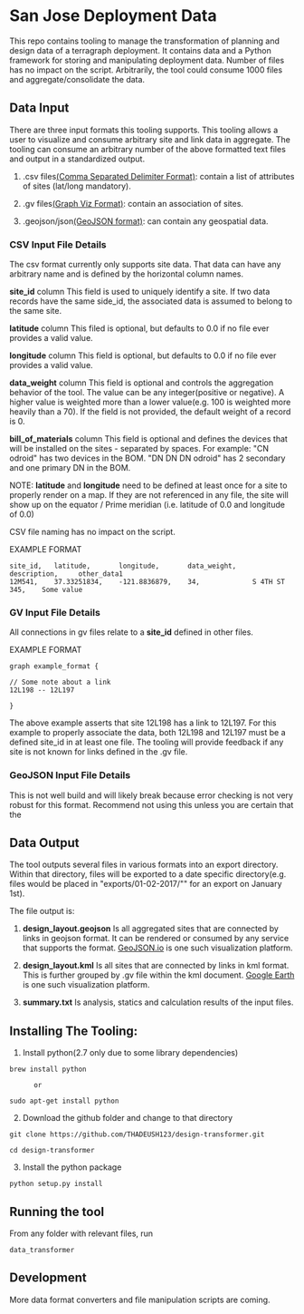 # San Jose Deployment Data

This repo contains tooling to manage the transformation of planning and design data of a terragraph deployment. It contains data and a Python framework for storing and manipulating deployment data. Number of files has no impact on the script. Arbitrarily, the tool could consume 1000 files and aggregate/consolidate the data.


## Data Input
There are three input formats this tooling supports. This tooling allows a user to visualize and consume arbitrary site and link data in aggregate. The tooling can consume an arbitrary number of the above formatted text files and output in a standardized output.

1. .csv files[(Comma Separated Delimiter Format)](https://en.wikipedia.org/wiki/CSV): contain a list of attributes of sites (lat/long mandatory).

2. .gv files[(Graph Viz Format)](https://en.wikipedia.org/wiki/DOT_(graph_description_language)): contain an association of sites.

3. .geojson/json[(GeoJSON format)](https://en.wikipedia.org/wiki/GeoJSON): can contain any geospatial data.


### CSV Input File Details
The csv format currently only supports site data. That data can have any arbitrary name and is defined by the horizontal column names.

**site_id** column
This field is used to uniquely identify a site. If two data records have the same side_id, the associated data is assumed to belong to the same site.

**latitude** column
This filed is optional, but defaults to 0.0 if no file ever provides a valid value.

**longitude** column
This field is optional, but defaults to 0.0 if no file ever provides a valid value.

**data_weight** column
This field is optional and controls the aggregation behavior of the tool. The value can be any integer(positive or negative). A higher value is weighted more than a lower value(e.g. 100 is weighted more heavily than a 70). If the field is not provided, the default weight of a record is 0.

**bill_of_materials** column
This field is optional and defines the devices that will be installed on the sites - separated by spaces. For example: "CN odroid" has two devices in the BOM. "DN DN DN odroid" has 2 secondary and one primary DN in the BOM.

NOTE: **latitude**  and **longitude** need to be defined at least once for a site to properly render on a map. If they are not referenced in any file, the site will show up on the equator / Prime meridian (i.e. latitude of 0.0 and longitude of 0.0)

CSV file naming has no impact on the script.

EXAMPLE FORMAT
```
site_id,   latitude,       longitude,       data_weight,    description,     other_data1
12M541,    37.33251834,    -121.8836879,    34,             S 4TH ST 345,    Some value
```

### GV Input File Details

All connections in gv files relate to a **site_id** defined in other files.  

EXAMPLE FORMAT
```
graph example_format {

// Some note about a link
12L198 -- 12L197

}
```
The above example asserts that site 12L198 has a link to 12L197. For this example to properly associate the data, both 12L198 and 12L197 must be a defined site_id in at least one file. The tooling will provide feedback if any site is not known for links defined in the .gv file.

### GeoJSON Input File Details
This is not well build and will likely break because error checking is not very robust for this format. Recommend not using this unless you are certain that the


## Data Output
The tool outputs several files in various formats into an export directory. Within that directory, files will be exported to a date specific directory(e.g. files would be placed in "exports/01-02-2017/"" for an export on January 1st).

The file output is:
1. **design_layout.geojson** Is all aggregated sites that are connected by links in geojson format. It can be rendered or consumed by any service that supports the format. [GeoJSON.io](http://geojson.io/) is one such visualization platform.

2. **design_layout.kml** Is all sites that are connected by links in kml format. This is further grouped by .gv file within the kml document. [Google Earth](https://www.google.com/earth/) is one such visualization platform.

3. **summary.txt** Is analysis, statics and calculation results of the input files.



## Installing The  Tooling:
1. Install python(2.7 only due to some library dependencies)
```
brew install python

      or

sudo apt-get install python
```

2. Download the github folder and change to that directory
```
git clone https://github.com/THADEUSH123/design-transformer.git

cd design-transformer
```

3. Install the python package
```
python setup.py install
```

## Running the tool
From any folder with relevant files, run
```
data_transformer
```

## Development
More data format converters and file manipulation scripts are coming.
